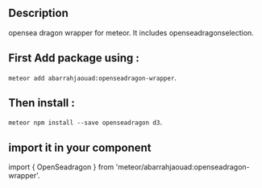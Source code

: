 ## Description
opensea dragon wrapper for meteor. It includes openseadragonselection. 
## First Add package using :  
`meteor add abarrahjaouad:openseadragon-wrapper`.  
## Then install :  
`meteor npm install --save openseadragon d3`.
## import it in your component
import { OpenSeadragon } from 'meteor/abarrahjaouad:openseadragon-wrapper'.
